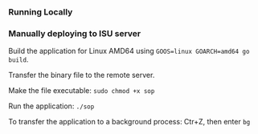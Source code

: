 ### Running Locally


### Manually deploying to ISU server
Build the application for Linux AMD64 using `GOOS=linux GOARCH=amd64 go build`.

Transfer the binary file to the remote server.

Make the file executable: `sudo chmod +x sop`

Run the application: `./sop`

To transfer the application to a background process: Ctr+Z, then enter `bg`